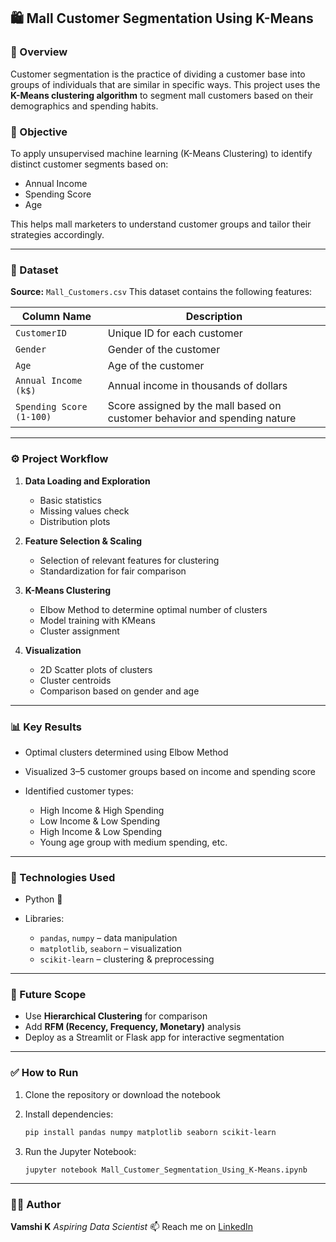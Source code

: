## 🛍️ Mall Customer Segmentation Using K-Means

### 📌 Overview

Customer segmentation is the practice of dividing a customer base into groups of individuals that are similar in specific ways. This project uses the **K-Means clustering algorithm** to segment mall customers based on their demographics and spending habits.

### 🎯 Objective

To apply unsupervised machine learning (K-Means Clustering) to identify distinct customer segments based on:

* Annual Income
* Spending Score
* Age

This helps mall marketers to understand customer groups and tailor their strategies accordingly.

---

### 📂 Dataset

**Source:** `Mall_Customers.csv`
This dataset contains the following features:

| Column Name              | Description                                                               |
| ------------------------ | ------------------------------------------------------------------------- |
| `CustomerID`             | Unique ID for each customer                                               |
| `Gender`                 | Gender of the customer                                                    |
| `Age`                    | Age of the customer                                                       |
| `Annual Income (k$)`     | Annual income in thousands of dollars                                     |
| `Spending Score (1-100)` | Score assigned by the mall based on customer behavior and spending nature |

---

### ⚙️ Project Workflow

1. **Data Loading and Exploration**

   * Basic statistics
   * Missing values check
   * Distribution plots

2. **Feature Selection & Scaling**

   * Selection of relevant features for clustering
   * Standardization for fair comparison

3. **K-Means Clustering**

   * Elbow Method to determine optimal number of clusters
   * Model training with KMeans
   * Cluster assignment

4. **Visualization**

   * 2D Scatter plots of clusters
   * Cluster centroids
   * Comparison based on gender and age

---

### 📊 Key Results

* Optimal clusters determined using Elbow Method
* Visualized 3–5 customer groups based on income and spending score
* Identified customer types:

  * High Income & High Spending
  * Low Income & Low Spending
  * High Income & Low Spending
  * Young age group with medium spending, etc.

---

### 📌 Technologies Used

* Python 🐍
* Libraries:

  * `pandas`, `numpy` – data manipulation
  * `matplotlib`, `seaborn` – visualization
  * `scikit-learn` – clustering & preprocessing

---

### 📎 Future Scope

* Use **Hierarchical Clustering** for comparison
* Add **RFM (Recency, Frequency, Monetary)** analysis
* Deploy as a Streamlit or Flask app for interactive segmentation

---

### ✅ How to Run

1. Clone the repository or download the notebook
2. Install dependencies:

   ```bash
   pip install pandas numpy matplotlib seaborn scikit-learn
   ```
3. Run the Jupyter Notebook:

   ```
   jupyter notebook Mall_Customer_Segmentation_Using_K-Means.ipynb
   ```

---

### 🙋‍♂️ Author

**Vamshi K**
*Aspiring Data Scientist*
📫 Reach me on [LinkedIn](https://www.linkedin.com)

